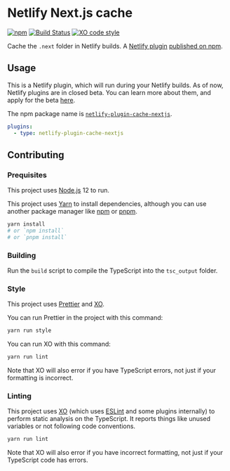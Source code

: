 # Netlify Next.js cache

[![npm](https://img.shields.io/npm/v/netlify-plugin-cache-nextjs)](https://www.npmjs.com/package/netlify-plugin-cache-nextjs)
[![Build Status](https://github.com/pizzafox/netlify-cache-nextjs/workflows/CI/badge.svg)](https://github.com/pizzafox/netlify-cache-nextjs/actions)
[![XO code style](https://img.shields.io/badge/code_style-XO-5ed9c7.svg)](https://github.com/xojs/xo)

Cache the `.next` folder in Netlify builds.
A [Netlify plugin](https://www.netlify.com/build/plugins-beta/) [published on npm](https://www.npmjs.com/package/netlify-plugin-cache-nextjs).

## Usage

This is a Netlify plugin, which will run during your Netlify builds.
As of now, Netlify plugins are in closed beta.
You can learn more about them, and apply for the beta [here](https://www.netlify.com/build/plugins-beta/).

The npm package name is [`netlify-plugin-cache-nextjs`](https://www.npmjs.com/package/netlify-plugin-cache-nextjs).

```yaml
plugins:
  - type: netlify-plugin-cache-nextjs
```

## Contributing

### Prequisites

This project uses [Node.js](https://nodejs.org) 12 to run.

This project uses [Yarn](https://yarnpkg.com) to install dependencies, although you can use another package manager like [npm](https://www.npmjs.com) or [pnpm](https://pnpm.js.org).

```sh
yarn install
# or `npm install`
# or `pnpm install`
```

### Building

Run the `build` script to compile the TypeScript into the `tsc_output` folder.

### Style

This project uses [Prettier](https://prettier.io) and [XO](https://github.com/xojs/xo).

You can run Prettier in the project with this command:

```sh
yarn run style
```

You can run XO with this command:

```sh
yarn run lint
```

Note that XO will also error if you have TypeScript errors, not just if your formatting is incorrect.

### Linting

This project uses [XO](https://github.com/xojs/xo) (which uses [ESLint](https://eslint.org) and some plugins internally) to perform static analysis on the TypeScript.
It reports things like unused variables or not following code conventions.

```sh
yarn run lint
```

Note that XO will also error if you have incorrect formatting, not just if your TypeScript code has errors.
